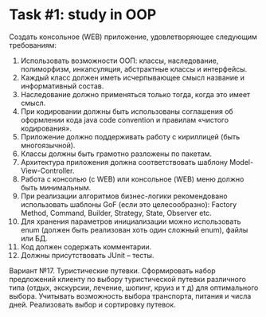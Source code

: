# Task #1: study in OOP
Создать консольное (WEB) приложение, удовлетворяющее следующим требованиям:
1. Использовать возможности ООП: классы, наследование, полиморфизм, инкапсуляция, абстрактные классы и интерфейсы.
2. Каждый класс должен иметь исчерпывающее смысл название и информативный состав.
3. Наследование должно применяться только тогда, когда это имеет смысл.
4. При кодировании должны быть использованы соглашения об оформлении кода java code convention и правилам «чистого кодирования».
5. Приложение должно поддерживать работу с кириллицей (быть многоязычной).
6. Классы должны быть грамотно разложены по пакетам.
7. Архитектура приложения должна соответствовать шаблону Model-View-Controller.
8. Работа с консолью (c WEB) или консольное (WEB) меню должно быть минимальным.
9. При реализации алгоритмов бизнес-логики рекомендовано использовать шаблоны GoF (если это целесообразно): Factory Method, Command, Builder, Strategy, State, Observer etc.
10. Для хранения параметров инициализации можно использовать enum (должен быть реализован хоть один сложный enum), файлы или БД.
11. Код должен содержать комментарии.
12. Должны присутствовать JUnit – тесты.

Вариант №17. Туристические путевки. Сформировать набор предложений клиенту по выбору туристической путевки различного типа (отдых, экскурсии, лечение, шопинг, круиз и т д) для оптимального выбора. Учитывать возможность выбора транспорта, питания и числа дней. Реализовать выбор и сортировку путевок.
